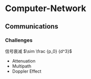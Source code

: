 # Computer-Network

## Communications

### Challenges

信号衰减 $\sim \frac {p_0} {d^3}$

- Attenuation
- Multipath
- Doppler Effect

































